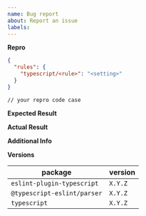 ```yaml
---
name: Bug report
about: Report an issue
labels:
---
```


<!--
If you have a problem with a specific rule, please begin your issue title with [rulename] to make it easier to search for.
I.e. "[no-unused-vars] False positive when fooing the bar"
-->

**Repro**

<!--
Include a minimal reproduction case.
Please try to avoid code that isn't directly related to the bug, as it makes it harder to investigate.
-->

```JSON
{
  "rules": {
    "typescript/<rule>": "<setting>"
  }
}
```

```TS
// your repro code case
```

**Expected Result**

**Actual Result**

**Additional Info**

**Versions**

| package                     | version |
| --------------------------- | ------- |
| `eslint-plugin-typescript`  | `X.Y.Z` |
| `@typescript-eslint/parser` | `X.Y.Z` |
| `typescript`                | `X.Y.Z` |
